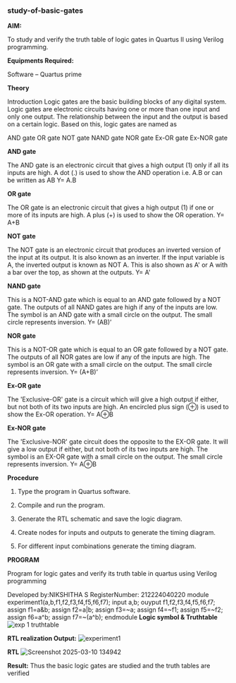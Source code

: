 ### study-of-basic-gates

**AIM:** 

To study and verify the truth table of logic gates in Quartus II using Verilog programming.

**Equipments Required:**

Software – Quartus prime 

**Theory**

Introduction Logic gates are the basic building blocks of any digital system. Logic gates are electronic circuits having one or more than one input and only one output. The relationship between the input and the output is based on a certain logic. Based on this, logic gates are named as

AND gate OR gate NOT gate NAND gate NOR gate Ex-OR gate Ex-NOR gate

**AND gate**

The AND gate is an electronic circuit that gives a high output (1) only if all its inputs are high. A dot (.) is used to show the AND operation i.e. A.B or can be written as AB
Y= A.B

**OR gate** 

The OR gate is an electronic circuit that gives a high output (1) if one or more of its inputs are high. A plus (+) is used to show the OR operation.
Y= A+B

**NOT gate**

The NOT gate is an electronic circuit that produces an inverted version of the input at its output. It is also known as an inverter. If the input variable is A, the inverted output is known as NOT A. This is also shown as A' or A with a bar over the top, as shown at the outputs.
Y= A'

**NAND gate**

This is a NOT-AND gate which is equal to an AND gate followed by a NOT gate. The outputs of all NAND gates are high if any of the inputs are low. The symbol is an AND gate with a small circle on the output. The small circle represents inversion.
Y= (AB)’

**NOR gate**

This is a NOT-OR gate which is equal to an OR gate followed by a NOT gate. The outputs of all NOR gates are low if any of the inputs are high. The symbol is an OR gate with a small circle on the output. The small circle represents inversion.
Y= (A+B)’

**Ex-OR gate**

The 'Exclusive-OR' gate is a circuit which will give a high output if either, but not both of its two inputs are high. An encircled plus sign (⊕) is used to show the Ex-OR operation.
Y= A⊕B

**Ex-NOR gate**

The 'Exclusive-NOR' gate circuit does the opposite to the EX-OR gate. It will give a low output if either, but not both of its two inputs are high. The symbol is an EX-OR gate with a small circle on the output. The small circle represents inversion.
Y= A⊕B

**Procedure** 

1.	Type the program in Quartus software.

2.	Compile and run the program.

3.	Generate the RTL schematic and save the logic diagram.

4.	Create nodes for inputs and outputs to generate the timing diagram.

5.	For different input combinations generate the timing diagram.


**PROGRAM**

Program for logic gates and verify its truth table in quartus using Verilog programming

 Developed by:NIKSHITHA S 
 RegisterNumber: 212224040220
module experiment1(a,b,f1,f2,f3,f4,f5,f6,f7);
input a,b;
ouyput f1,f2,f3,f4,f5,f6,f7;
assign f1=a&b;
assign f2=a|b;
assign f3=~a;
assign f4=~f1;
assign f5=~f2;
assign f6=a^b;
assign f7=~(a^b);
endmodule
**Logic symbol & Truthtable**
![exp 1 truthtable](https://github.com/user-attachments/assets/ed273da8-d4a0-45bb-a26e-01aa852696d9)

**RTL realization Output:** 
![experiment1](https://github.com/user-attachments/assets/9403cf77-7fe6-4e17-b0e7-fb0042dda521)

**RTL**
![Screenshot 2025-03-10 134942](https://github.com/user-attachments/assets/9314ec96-1727-4b37-8d67-0a2e2e13c659)

**Result:**
Thus the basic logic gates are studied and the truth tables are verified


